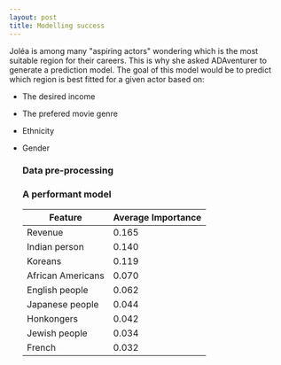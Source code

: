 ```yaml
---
layout: post
title: Modelling success
---
```


Joléa is among many "aspiring actors" wondering which is the most suitable region for their careers. This is why she asked ADAventurer to generate a prediction model. The goal of this model would be to predict which region is best fitted for a given actor based on:
- The desired income
- The prefered movie genre
- Ethnicity
- Gender

  ### Data pre-processing

  ### A performant model

  <table>
  <thead>
    <tr>
      <th>Feature</th>
      <th>Average Importance</th>
    </tr>
  </thead>
  <tbody>
    <tr>
      <td>Revenue</td>
      <td>0.165</td>
    </tr>
    <tr>
      <td>Indian person</td>
      <td>0.140</td>
    </tr>
    <tr>
      <td>Koreans</td>
      <td>0.119</td>
    </tr>
    <tr>
      <td>African Americans</td>
      <td>0.070</td>
    </tr>
    <tr>
      <td>English people</td>
      <td>0.062</td>
    </tr>
    <tr>
      <td>Japanese people</td>
      <td>0.044</td>
    </tr>
    <tr>
      <td>Honkongers</td>
      <td>0.042</td>
    </tr>
    <tr>
      <td>Jewish people</td>
      <td>0.034</td>
    </tr>
    <tr>
      <td>French</td>
      <td>0.032</td>
    </tr>
  </tbody>
</table>
